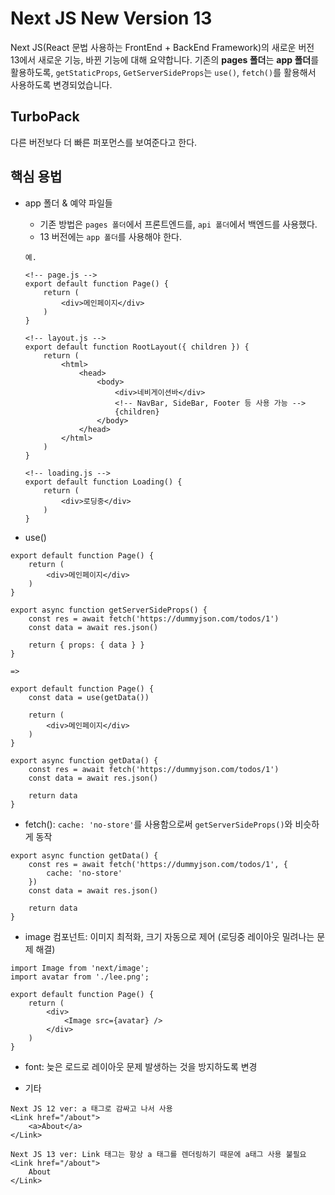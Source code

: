 # Next JS New Version 13
Next JS(React 문법 사용하는 FrontEnd + BackEnd Framework)의 새로운 버전 13에서 새로운 기능, 바뀐 기능에 대해 요약합니다. 기존의 <b>pages 폴더</b>는 <b>app 폴더</b>를 활용하도록, ```getStaticProps```, ```GetServerSideProps```는 ```use()```, ```fetch()```를 활용해서 사용하도록 변경되었습니다.

## TurboPack
다른 버전보다 더 빠른 퍼포먼스를 보여준다고 한다.   

## 핵심 용법
* app 폴더 & 예약 파일들
    * 기존 방법은 ```pages 폴더```에서 프론트엔드를, ```api 폴더```에서 백엔드를 사용했다.
    * 13 버전에는 ```app 폴더```를 사용해야 한다.
    ```
    예.

    <!-- page.js -->
    export default function Page() {
        return (
            <div>메인페이지</div>
        )
    }

    <!-- layout.js -->
    export default function RootLayout({ children }) {
        return (
            <html>
                <head>
                    <body>
                        <div>네비게이션바</div>
                        <!-- NavBar, SideBar, Footer 등 사용 가능 -->
                        {children}
                    </body>
                </head>
            </html>
        )
    }

    <!-- loading.js -->
    export default function Loading() {
        return (
            <div>로딩중</div>
        )
    }
    ```

* use()
```
export default function Page() {
    return (
        <div>메인페이지</div>
    )
}

export async function getServerSideProps() {
    const res = await fetch('https://dummyjson.com/todos/1')
    const data = await res.json()

    return { props: { data } }
}

=> 

export default function Page() {
    const data = use(getData())

    return (
        <div>메인페이지</div>
    )
}

export async function getData() {
    const res = await fetch('https://dummyjson.com/todos/1')
    const data = await res.json()

    return data
}
```

* fetch(): ```cache: 'no-store'```를 사용함으로써 ```getServerSideProps()```와 비슷하게 동작
```
export async function getData() {
    const res = await fetch('https://dummyjson.com/todos/1', {
        cache: 'no-store'
    })
    const data = await res.json()

    return data
}
```

* image 컴포넌트: 이미지 최적화, 크기 자동으로 제어 (로딩중 레이아웃 밀려나는 문제 해결)
```
import Image from 'next/image';
import avatar from './lee.png';

export default function Page() {
    return (
        <div>
            <Image src={avatar} />
        </div>
    )
}
```

* font: 늦은 로드로 레이아웃 문제 발생하는 것을 방지하도록 변경

* 기타
```
Next JS 12 ver: a 태그로 감싸고 나서 사용
<Link href="/about">
    <a>About</a>
</Link>

Next JS 13 ver: Link 태그는 항상 a 태그를 렌더링하기 때문에 a태그 사용 불필요
<Link href="/about">
    About
</Link>
```